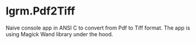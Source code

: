 # Igrm.Pdf2Tiff
 Naive console app in ANSI C to convert from Pdf to Tiff format. The app is using Magick Wand library under the hood.
